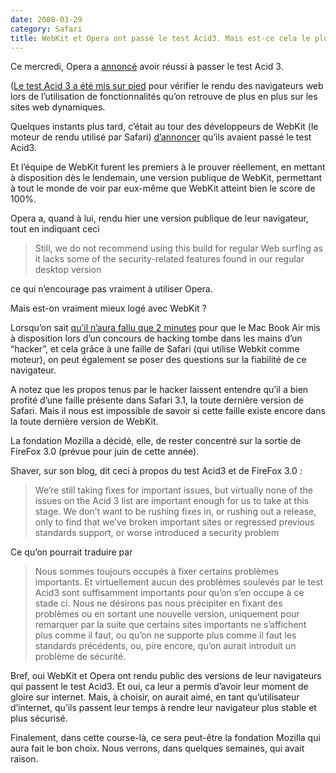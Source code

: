 ```yaml
---
date: 2008-03-29
category: Safari
title: WebKit et Opera ont passé le test Acid3. Mais est-ce cela le plus important ?
---
```


Ce mercredi, Opera a [annoncé][AnnonceOpéra] avoir réussi à passer le test Acid 3.

([Le test Acid 3 a été mis sur pied][Acid3] pour vérifier le rendu des navigateurs web lors de l’utilisation de fonctionnalités qu’on retrouve de plus en plus sur les sites web dynamiques.

Quelques instants plus tard, c’était au tour des développeurs de WebKit (le moteur de rendu utilisé par Safari) [d’annoncer][AnnonceWebKit] qu’ils avaient passé le test Acid3.

Et l’équipe de WebKit furent les premiers à le prouver réellement, en mettant à disposition dès le lendemain, une version publique de WebKit, permettant à tout le monde de voir par eux-même que WebKit atteint bien le score de 100%.

Opera a, quand à lui, rendu hier une version publique de leur navigateur, tout en indiquant ceci

> Still, we do not recommend using this build for regular Web surfing as it lacks some of the security-related features found in our regular desktop version

ce qui n’encourage pas vraiment à utiliser Opera.

Mais est-on vraiment mieux logé avec WebKit ?

Lorsqu’on sait [qu’il n’aura fallu que 2 minutes][Faille] pour que le Mac Book Air mis à disposition lors d’un concours de hacking tombe dans les mains d’un “hacker”, et cela grâce à une faille de Safari (qui utilise Webkit comme moteur), on peut également se poser des questions sur la fiabilité de ce navigateur.

A notez que les propos tenus par le hacker laissent entendre qu’il a bien profité d’une faille présente dans Safari 3.1, la toute dernière version de Safari. Mais il nous est impossible de savoir si cette faille existe encore dans la toute dernière version de WebKit.

La fondation Mozilla a décidé, elle, de rester concentré sur la sortie de FireFox 3.0 (prévue pour juin de cette année).

Shaver, sur son blog, dit ceci à propos du test Acid3 et de FireFox 3.0 :

> We’re still taking fixes for important issues, but virtually none of the issues on the Acid 3 list are important enough for us to take at this stage. We don’t want to be rushing fixes in, or rushing out a release, only to find that we’ve broken important sites or regressed previous standards support, or worse introduced a security problem

Ce qu’on pourrait traduire par

> Nous sommes toujours occupés à fixer certains problèmes importants. Et virtuellement aucun des problèmes soulevés par le test Acid3 sont suffisamment importants pour qu’on s’en occupe à ce stade ci. Nous ne désirons pas nous précipiter en fixant des problèmes ou en sortant une nouvelle version, uniquement pour remarquer par la suite que certains sites importants ne s’affichent plus comme il faut, ou qu’on ne supporte plus comme il faut les standards précédents, ou, pire encore, qu’on aurait introduit un problème de sécurité.

Bref, oui WebKit et Opera ont rendu public des versions de leur navigateurs qui passent le test Acid3. Et oui, ca leur a permis d’avoir leur moment de gloire sur internet.
Mais, à choisir, on aurait aimé, en tant qu’utilisateur d’internet, qu’ils passent leur temps à rendre leur navigateur plus stable et plus sécurisé.

Finalement, dans cette course-là, ce sera peut-être la fondation Mozilla qui aura fait le bon choix. Nous verrons, dans quelques semaines, qui avait raison.

[AnnonceOpéra]: https://web.archive.org/web/20160904072355/http://my.opera.com/desktopteam/blog/2008/03/26/opera-and-the-acid3-test
[Acid3]: https://web.archive.org/web/20160904072355/http://ln.hixie.ch/?start=1200301306&order=-1&count=1
[AnnonceWebKit]: https://web.archive.org/web/20160904072355/http://webkit.org/blog/173/webkit-achieves-acid3-100100-in-public-build/
[Faille]: https://web.archive.org/web/20160904072355/http://www.computerworld.com/action/article.do?command=viewArticleBasic&articleId=9072959
